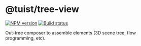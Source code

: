 # @tuist/tree-view

[![NPM version][npm-image]][npm-url]
[![Build status][travis-image]][travis-url]

[npm-image]: https://img.shields.io/npm/v/@tuist/tree-view.svg?style=flat
[npm-url]: https://npmjs.org/package/@tuist/tree-view
[travis-image]: https://img.shields.io/travis/tuist-org/tuist.svg?style=flat
[travis-url]: https://travis-ci.org/tuist-org/tuist

Out-tree composer to assemble elements (3D scene tree, flow programming, etc).
